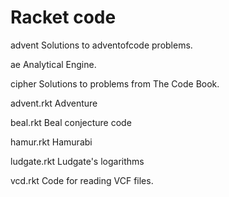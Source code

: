 # Racket code


advent	Solutions to adventofcode problems.

ae	Analytical Engine.

cipher	Solutions to problems from The Code Book.

advent.rkt Adventure

beal.rkt	Beal conjecture code

hamur.rkt	Hamurabi

ludgate.rkt	Ludgate's logarithms

vcd.rkt	Code for reading VCF files.
